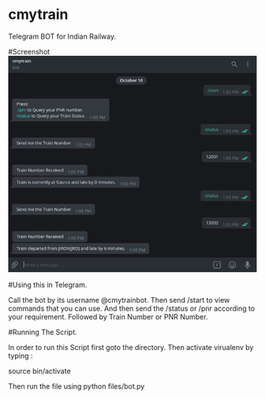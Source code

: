 # cmytrain
Telegram BOT for Indian Railway.

#Screenshot
![](Screenshot_20171010_130553.png)

#Using this in Telegram.

Call the bot by its username @cmytrainbot. Then send /start to view commands that you can use. And then send the /status or /pnr
according to your requirement. Followed by Train Number or PNR Number.

#Running The Script.

In order to run this Script first goto the directory. Then activate virualenv by typing : 

  source bin/activate

Then run the file using python files/bot.py

